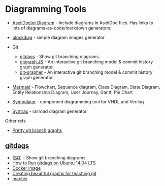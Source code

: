 # Diagramming Tools

* [AsciiDoctor Diagram](https://asciidoctor.org/docs/asciidoctor-diagram/) - include diagrams in AsciiDoc files.  Has links to lots of diagrams-as-code/markdown generators:

* [blockdiag](http://blockdiag.com/en/) - simple diagram images generator
* Git
  * [gitdags](https://github.com/Jubobs/gitdags) - Show git branching diagrams.
  * [gitgraph.JS](https://gitgraphjs.com/) - An interactive git branching model & commit history graph generator.
  * [git-grapher](https://github.com/bsara/git-grapher) - An interactive git branching model & commit history graph generator.
* [Mermaid](https://mermaid-js.github.io/mermaid/#/) - Flowchart, Sequence diagram, Class Diagram, State Diagram, Entity Relationship Diagram, User Journey, Gantt, Pie Chart
* [Symbolator](https://github.com/kevinpt/symbolator) - component diagramming tool for VHDL and Verilog
* [Syntrax](https://kevinpt.github.io/syntrax/) - railroad diagram generator

Other refs
* [Pretty git branch graphs](https://stackoverflow.com/questions/1057564/pretty-git-branch-graphs)

## [gitdags](https://github.com/Jubobs/gitdags)

* ([SO](https://stackoverflow.com/a/25468472/125246)) - Show git branching diagrams.
* [How to Run gitdags on Ubuntu 14.04 LTS](http://chrisfreeman.github.io/gitdags_install.html)
* [Docker image](https://registry.hub.docker.com/u/cynipe/gitdags/)
* [Creating beautiful graphs for teaching git](https://hpurmann.com/2015/04/05/gitdags/)
* [mactex](https://tug.org/mactex/)